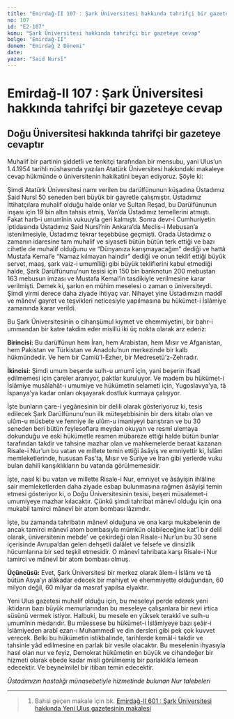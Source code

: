 ```yaml
---
title: "Emirdağ-II 107 : Şark Üniversitesi hakkında tahrifçi bir gazeteye cevap"
no: 107
id: "E2-107"
konu: "Şark Üniversitesi hakkında tahrifçi bir gazeteye cevap"
bolge: "Emirdağ-II"
donem: "Emirdağ 2 Dönemi"
date: 
yazar: "Said Nursî"
---
```


# Emirdağ-II 107 : Şark Üniversitesi hakkında tahrifçi bir gazeteye cevap

## Doğu Üniversitesi hakkında tahrifçi bir gazeteye cevaptır

Muhalif bir partinin şiddetli ve tenkitçi tarafından bir mensubu, yani Ulus’un 1.4.1954 tarihli nüshasında yazılan Atatürk Üniversitesi hakkındaki makaleye cevap hükmünde o üniversitenin hakikatini beyan ediyoruz. Şöyle ki:

Şimdi Atatürk Üniversitesi namı verilen bu darülfünunun küşadına Üstadımız Said Nursî 50 seneden beri büyük bir gayretle çalışmıştır. Üstadımız İttihatçılara muhalif olduğu halde onlar ve Sultan Reşad, bu Darülfünunun inşası için 19 bin altın tahsis etmiş, Van’da Üstadımız temellerini atmıştı. Fakat harb-i umumînin vukuuyla geri kalmıştı. Sonra devr-i Cumhuriyetin iptidasında Üstadımız Said Nursî’nin Ankara’da Meclis-i Mebusan’a istenilmesiyle, Üstadımız tekrar teşebbüse geçmişti. Orada Üstadımız o zamanın idaresine tam muhalif ve siyaseti bütün bütün terk ettiği ve bazı cihetle de muhalif olduğunu ve “Dünyanıza karışmayacağım” dediği ve hattâ Mustafa Kemal’e “Namaz kılmayan haindir” dediği ve onun teklif ettiği büyük servet, maaş, şark vaiz-i umumîliği gibi büyük tekliflerini kabul etmediği halde, Şark Darülfünunu’nun tesisi için 150 bin banknotun 200 mebustan 163 mebusun imzası ve Mustafa Kemal’in tasdikiyle verilmesine karar verilmişti. Demek ki, şarkın en mühim meselesi o zaman o üniversiteydi. Şimdi yirmi derece daha ziyade ihtiyaç var. Nihayet yine Üstadımızın maddî ve mânevî gayret ve teşvikleri neticesiyle yapılmasına bu hükümet-i İslâmiye zamanında karar verildi.

Bu Şark Üniversitesinin o cihanşümul kıymet ve ehemmiyetini, bir bahr-i ummandan bir katre takdim eder misillü iki üç nokta olarak arz ederiz:

**Birincisi:** Bu darülfünun hem İran, hem Arabistan, hem Mısır ve Afganistan, hem Pakistan ve Türkistan ve Anadolu’nun merkezinde bir kalb hükmündedir. Ve hem bir Camiü’l-Ezher, bir Medresetü’z-Zehradır.

**İkincisi:** Şimdi umum beşerde sulh-u umumî için, yani beşerin ifsad edilmemesi için çareler aranıyor, paktlar kuruluyor. Ve madem bu hükümet-i İslâmiye musâlahât-ı umumiye ve hükümetin selameti için, Yugoslavya’ya, tâ İspanya’ya kadar onları okşayarak dostluk kurmaya çalışıyor.

İşte bunların çare-i yegânesinin bir delili olarak gösteriyoruz ki, tesis edilecek Şark Darülfünunu’nun ilk müteşebbisinin bir ders kitabı olan ve ulûm-u müsbete ve fenniye ile ulûm-u imaniyeyi barıştıran ve bu 30 seneden beri bütün feylesoflara meydan okuyan ve resmî ulemaya dokunduğu ve eski hükümetle resmen mübareze ettiği halde bütün bunlar tarafından takdir ve tahsine mazhar olan ve mahkemelerde beraat kazanan Risale-i Nur’un bu vatan ve millete temin ettiği âsâyiş ve emniyettir ki, İslâm memleketlerinde, hususan Fas’ta, Mısır ve Suriye ve İran gibi yerlerde vuku bulan dahilî karışıklıkların bu vatanda görülmemesidir.

İşte, nasıl ki bu vatan ve millette Risale-i Nur, emniyet ve âsâyişin ihlâline sair memleketlerden daha ziyade esbap bulunmasına rağmen âsâyişi temin etmesi gösteriyor ki, o Doğu Üniversitesinin tesisi, beşeri müsalemet-i umumiyeye mazhar kılacaktır. Çünkü şimdi tahribat mânevî olduğu için ona mukabil tamirci mânevî bir atom bombası lâzımdır.

İşte, bu zamanda tahribatın mânevî olduğuna ve ona karşı mukabelenin de ancak tamirci mânevî atom bombasıyla mümkün olabileceğine kat’î bir delil olarak, üniversitenin mebde’ ve çekirdeği olan Risale-i Nur’un bu 30 sene içerisinde Avrupa’dan gelen dehşetli dalâlet ve felsefe ve dinsizlik hücumlarına bir sed teşkil etmesidir. O mânevî tahribata karşı Risale-i Nur tamirci ve mânevî bir atom bombası olmuş.

**Üçüncüsü:** Evet, Şark Üniversitesi bir merkez olarak âlem-i İslâmı ve tâ bütün Asya’yı alâkadar edecek bir mahiyet ve ehemmiyette olduğundan, 60 milyon değil, 60 milyar da masraf yapılsa elyaktır.

Yeni Ulus gazetesi muhalif olduğu için, bu meseleyi perde ederek yeni iktidarın bazı büyük memurlarından bu meseleye çalışanlara bir nevi irtica süsünü vermek istiyor. Halbuki, bu mesele en yüksek terakkî ve sulh-u umumînin medarıdır. Bu müessese bu hükümet-i İslâmiyeye bazı şeâir-i İslâmiyeden arabî ezan-ı Muhammedî ve din dersleri gibi pek çok kuvvet verecek. Belki bu hükümetin istikbalinde, tarihlerde kemâl-i takdir ve tahsinle yâd edilmesine en parlak bir vesile olacaktır. Bu meselenin ihyasıyla hasıl olan nur ve feyiz, Demokrat hükûmetin en büyük ve cihandeğer bir hizmeti olarak ebede kadar misli görülmemiş bir parlaklıkla lemean edecektir. Ve beynelmilel bir itibarı temin edecektir.

*Üstadımızın hastalığı münasebetiyle hizmetinde bulunan*
*Nur talebeleri*

***

> 1. Bahsi geçen makale için bk. [Emirdağ-II 601 : Şark Üniversitesi hakkında Yeni Ulus gazetesinin makalesi](E2-601.md)
